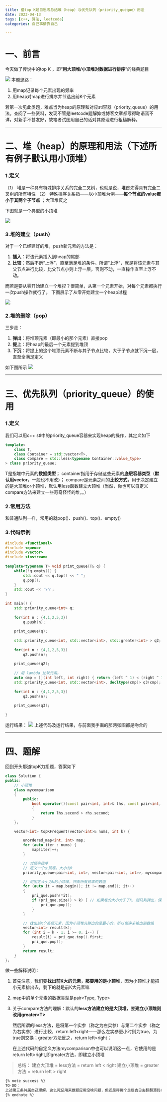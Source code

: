 ```yaml
---
title: 借top K题目思考总结堆（heap）与优先队列（priority_queque）用法
date: 2023-04-13
tags: [c++, 算法, leetcode]
categories: 自己事情靠自己

---
```



# 一、前言

今天做了传说中的top K ，即“**用大顶堆/小顶堆对数据进行排序**”的经典题目

![](https://s2.loli.net/2023/04/13/ayuA9B7DGbOni2p.png)
本题思路：

1. 用map记录每个元素出现的频率
2. 用heap对map进行排序并节选出前K个元素

若第一次见此类题，难点当为heap的原理和对应stl容器（priority_queue）的用法。查阅了一些资料，发现不管是leetcode题解抑或博客文章都写得略语焉不详，对新手不甚友好，故笔者试图用自己的话对其原理进行粗糙解释。

---



# 二、堆（heap）的原理和用法（下述所有例子默认用小顶堆）

###  1.定义

（1） 堆是一种具有特殊排序关系的完全二叉树，也就是说，堆首先得具有完全二叉树的所有特性
（2） 特殊排序关系指——以小顶堆为例——**每个节点的value都小于其两个子节点** ；大顶堆反之

下图就是一个典型的小顶堆

![](https://s2.loli.net/2023/04/13/LYr9ecyzTOpSwCM.png)

### 3.堆的建立（push）

对于一个已经建好的堆，push新元素的方法是：

1. **插入**：将该元素插入到heap的尾部
2. **比较**：然后不断“上浮”，直至满足堆的条件。所谓“上浮”，就是将该元素与其父节点进行比较，比父节点小则上浮一层，否则不动，一直操作直至上浮不动。

而若是要从零开始建立一个堆捏？很简单，从第一个元素开始，对每个元素都执行一次push操作就行了。
下图展示了从零开始建立一个heap过程

![](https://s2.loli.net/2023/04/13/gkV1vRcHpiLSujf.jpg)


### 2.堆的删除（pop）

三步走：

1. **弹出**：将堆顶元素（即最小的那个元素）直接pop
2. **提上**：将heap的最后一个元素提到堆顶
3. **下沉**：将提上的这个堆顶元素不断与其子节点比较，大于子节点就下沉一层，直至全满足定义

如下图所示
![](https://s2.loli.net/2023/04/13/RXMb5QG1VdutzF6.jpg)

---

# 三、优先队列（priority_queue）的使用

### 1.定义

我们可以用c++ stl中的priority_queue容器来实现heap的操作，其定义如下

```cpp
template<
    class T,
    class Container = std::vector<T>,
    class Compare = std::less<typename Container::value_type>
> class priority_queue;
```

T是指堆中元素的**数据类型**；
container指用于存储这些元素的**底层容器类型**（**默认用vector**，一般也不用改）；
compare是元素之间的**比较方式**，用于决定建立的是大顶堆or小顶堆，默认用less函数建立大顶堆（当然，你也可以自定义compare方法来建立一些奇奇怪怪的堆。。）

### 2.常用方法

和普通队列一样，常用的就pop()、push()、top()、empty()

### 3.代码示例

```cpp
#include <functional>
#include <queue>
#include <vector>
#include <iostream>
 
template<typename T> void print_queue(T& q) {
    while(!q.empty()) {
        std::cout << q.top() << " ";
        q.pop();
    }
    std::cout << '\n';
}
 
int main() {
    std::priority_queue<int> q;
 
    for(int n : {4,1,2,5,3})
        q.push(n);
 
    print_queue(q);
 
    std::priority_queue<int, std::vector<int>, std::greater<int> > q2;
 
    for(int n : {4,1,2,5,3})
        q2.push(n);
 
    print_queue(q2);
 
    // 用 lambda 比较元素。
    auto cmp = [](int left, int right) { return (left ^ 1) < (right ^ 1); };
    std::priority_queue<int, std::vector<int>, decltype(cmp)> q3(cmp);
 
    for(int n : {4,1,2,5,3})
        q3.push(n);
 
    print_queue(q3);
 
}
```

运行结果：
![](https://s2.loli.net/2023/04/13/n4RIGtX7NACKceQ.png)
上述代码及运行结果，与前面我手画的那两张图都是吻合的


---

# 四、题解

回到开头那道topK力扣题，答案如下

```cpp
class Solution {
public:
    // 小顶堆
    class mycomparison 
    {
        public:
            bool operator()(const pair<int, int>& lhs, const pair<int, int>& rhs) 
            {
                return lhs.second > rhs.second;
            }
    };

    vector<int> topKFrequent(vector<int>& nums, int k) {

        unordered_map<int, int> map; 
        for (auto iter : nums) {
            map[iter]++;
        }

        // 对频率排序
        // 定义一个小顶堆，大小为k
        priority_queue<pair<int, int>, vector<pair<int, int>>, mycomparison> pri_que;

        // 用固定大小为k的小顶堆，扫面所有频率的数值
        for (auto it = map.begin(); it != map.end(); it++) 
        {
            pri_que.push(*it);
            if (pri_que.size() > k) { // 如果堆的大小大于了K，则队列弹出，保证堆的大小一直为k
                pri_que.pop();
            }
        }

        // 找出前K个高频元素，因为小顶堆先弹出的是最小的，所以倒序来输出到数组
        vector<int> result(k);
        for (int i = k - 1; i >= 0; i--) {
            result[i] = pri_que.top().first;
            pri_que.pop();
        }
        return result;
    }
};
```

做一些解释说明：

1. 首先注意，我们要**找出前K大的元素，那要用的是小顶堆**，因为小顶堆才能把小元素排出去，剩下的就是前K大元素嘛

2. map中的单个元素的数据类型是pair<Type, Type>

3. 关于compare方法的理解：默认的**less方法建立的是大顶堆**，要**建立小顶堆则改用greater\<T>**

   然后所谓的less方法，是将第一个实参（称之为左实参）与第二个实参（称之为右实参）进行比较，return left<right——那么左实参更小时则为true，为true则交换；greater方法反之，return left>right；

   在上述代码的自定义方法mycomparison中也可以说明这一点，它使用的是return left>right,即greater方法，即建立小顶堆

> 总结：
> 建立大顶堆 = less方法 = return left < right
> 建立小顶堆 = greater方法 = return left > right



```markdown
{% note success %}
TO-DO：
上述第三条纯属自己理解，这么死记用来做题应用没啥问题，但还是得挑个良辰吉日去翻翻源码才行捏😣
{% endnote %}
```

